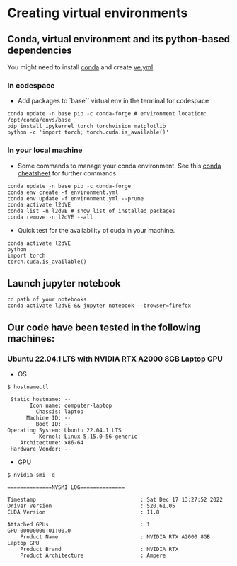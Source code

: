 # Creating virtual environments

## Conda, virtual environment and its python-based dependencies 
You might need to install [conda](https://github.com/mxochicale/code/tree/main/conda) and create [ve.yml](ve.yml).


### In codespace 
* Add packages to `base`` virtual env in the terminal for codespace
```
conda update -n base pip -c conda-forge # environment location: /opt/conda/envs/base
pip install ipykernel torch torchvision matplotlib
python -c 'import torch; torch.cuda.is_available()'
```

### In your local machine 
* Some commands to manage your conda environment.
See this [conda cheatsheet](https://docs.conda.io/projects/conda/en/latest/_downloads/843d9e0198f2a193a3484886fa28163c/conda-cheatsheet.pdf) for further commands.
``` 
conda update -n base pip -c conda-forge  
conda env create -f environment.yml
conda env update -f environment.yml --prune
conda activate l2dVE
conda list -n l2dVE # show list of installed packages
conda remove -n l2dVE --all
```


* Quick test for the availability of cuda in your machine.
```
conda activate l2dVE
python
import torch
torch.cuda.is_available()
```

## Launch jupyter notebook
``` 
cd path of your notebooks
conda activate l2dVE && jupyter notebook --browser=firefox
```

## Our code have been tested in the following machines:


### Ubuntu 22.04.1 LTS with NVIDIA RTX A2000 8GB Laptop GPU
* OS
```
$ hostnamectl

 Static hostname: --
       Icon name: computer-laptop
         Chassis: laptop
      Machine ID: --
         Boot ID: --
Operating System: Ubuntu 22.04.1 LTS              
          Kernel: Linux 5.15.0-56-generic
    Architecture: x86-64
 Hardware Vendor: --

```

* GPU
```
$ nvidia-smi -q

==============NVSMI LOG==============

Timestamp                                 : Sat Dec 17 13:27:52 2022
Driver Version                            : 520.61.05
CUDA Version                              : 11.8

Attached GPUs                             : 1
GPU 00000000:01:00.0
    Product Name                          : NVIDIA RTX A2000 8GB Laptop GPU
    Product Brand                         : NVIDIA RTX
    Product Architecture                  : Ampere

```


